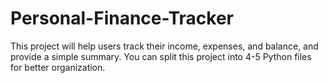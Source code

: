 # Personal-Finance-Tracker
This project will help users track their income, expenses, and balance, and provide a simple summary. You can split this project into 4-5 Python files for better organization.
